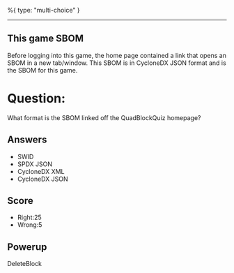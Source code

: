 %{
 type: "multi-choice"
}

---
## This game SBOM
Before logging into this game,
the home page contained a link
that opens an SBOM in a new tab/window.
This SBOM is in CycloneDX JSON format
and is the SBOM for this game.

# Question:
What format is the SBOM linked off the QuadBlockQuiz homepage?

## Answers
- SWID
- SPDX JSON
- CycloneDX XML
- CycloneDX JSON

## Score
- Right:25
- Wrong:5

## Powerup
DeleteBlock
